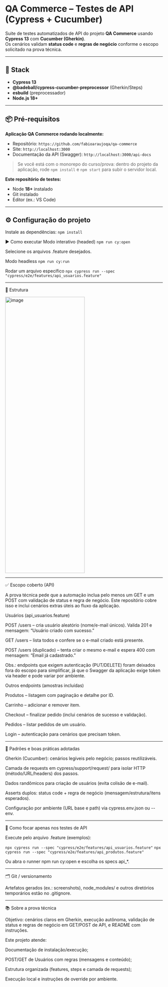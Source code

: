 # QA Commerce – Testes de API (Cypress + Cucumber)

Suite de testes automatizados de API do projeto **QA Commerce** usando **Cypress 13** com **Cucumber (Gherkin)**.  
Os cenários validam **status code** e **regras de negócio** conforme o escopo solicitado na prova técnica.

---

## 🔧 Stack

- **Cypress 13**
- **@badeball/cypress-cucumber-preprocessor** (Gherkin/Steps)
- **esbuild** (preprocessador)
- **Node.js 18+**

---

## 📦 Pré-requisitos

**Aplicação QA Commerce rodando localmente:**

- Repositório: `https://github.com/fabioaraujoqa/qa-commerce`
- Site: `http://localhost:3000`  
- Documentação da API (Swagger): `http://localhost:3000/api-docs`

> Se você está com o monorepo do curso/prova: dentro do projeto da aplicação, rode `npm install` e `npm start` para subir o servidor local.

**Este repositório de testes:**

- Node **18+** instalado  
- Git instalado  
- Editor (ex.: VS Code)

---

## ⚙️ Configuração do projeto

Instale as dependências:
`` npm install ``

▶️ Como executar
Modo interativo (headed)
``npm run cy:open``


Selecione os arquivos .feature desejados.

Modo headless
``npm run cy:run``

Rodar um arquivo específico
``npx cypress run --spec "cypress/e2e/features/api_usuarios.feature"``

---

🧭 Estrutura

<img width="254" height="879" alt="image" src="https://github.com/user-attachments/assets/a50dbec8-1f2c-49fb-9213-9763414f611b" />


      
---

✅ Escopo coberto (API)

A prova técnica pede que a automação inclua pelo menos um GET e um POST com validação de status e regra de negócio.
Este repositório cobre isso e inclui cenários extras úteis ao fluxo da aplicação.

Usuários (api_usuarios.feature)

POST /users – cria usuário aleatório (nome/e-mail únicos).
Valida 201 e mensagem: “Usuário criado com sucesso.”

GET /users – lista todos e confere se o e-mail criado está presente.

POST /users (duplicado) – tenta criar o mesmo e-mail e espera 400 com mensagem: “Email já cadastrado.”

Obs.: endpoints que exigem autenticação (PUT/DELETE) foram deixados fora do escopo para simplificar, já que o Swagger da aplicação exige token via header e pode variar por ambiente.

Outros endpoints (amostras incluídas)

Produtos – listagem com paginação e detalhe por ID.

Carrinho – adicionar e remover item.

Checkout – finalizar pedido (inclui cenários de sucesso e validação).

Pedidos – listar pedidos de um usuário.

Login – autenticação para cenários que precisam token.

---

🧱 Padrões e boas práticas adotadas

Gherkin (Cucumber): cenários legíveis pelo negócio; passos reutilizáveis.

Camada de requests em cypress/support/request/ para isolar HTTP (método/URL/headers) dos passos.

Dados randômicos para criação de usuários (evita colisão de e-mail).

Asserts duplos: status code + regra de negócio (mensagem/estrutura/itens esperados).

Configuração por ambiente (URL base e path) via cypress.env.json ou --env.

---

🧪 Como focar apenas nos testes de API

Execute pelo arquivo .feature (exemplos):

``npx cypress run --spec "cypress/e2e/features/api_usuarios.feature"``
``npx cypress run --spec "cypress/e2e/features/api_produtos.feature"``


Ou abra o runner npm run cy:open e escolha os specs api_*.

---

🗂️ Git / versionamento

Artefatos gerados (ex.: screenshots), node_modules/ e outros diretórios temporários estão no .gitignore.

---

📚 Sobre a prova técnica

Objetivo: cenários claros em Gherkin, execução autônoma, validação de status e regras de negócio em GET/POST de API, e README com instruções.

Este projeto atende:

Documentação de instalação/execução;

POST/GET de Usuários com regras (mensagens e conteúdo);

Estrutura organizada (features, steps e camada de requests);

Execução local e instruções de override por ambiente.

